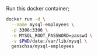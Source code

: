 Run this docker container;
```bash
docker run -d \
  --name mysql-employees \
  -p 3306:3306 \
  -e MYSQL_ROOT_PASSWORD=passwd \
  -v $PWD/data:/var/lib/mysql \
  genschsa/mysql-employees
```
